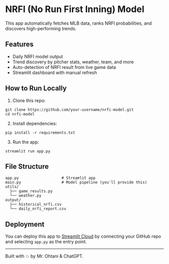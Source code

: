 # NRFI (No Run First Inning) Model

This app automatically fetches MLB data, ranks NRFI probabilities, and discovers high-performing trends.

## Features
- Daily NRFI model output
- Trend discovery by pitcher stats, weather, team, and more
- Auto-detection of NRFI result from live game data
- Streamlit dashboard with manual refresh

## How to Run Locally
1. Clone this repo:
```
git clone https://github.com/your-username/nrfi-model.git
cd nrfi-model
```

2. Install dependencies:
```
pip install -r requirements.txt
```

3. Run the app:
```
streamlit run app.py
```

## File Structure
```
app.py                   # Streamlit app
main.py                  # Model pipeline (you'll provide this)
utils/
  ├── game_results.py
  └── weather.py
output/
  ├── historical_nrfi.csv
  └── daily_nrfi_report.csv
```

## Deployment
You can deploy this app to [Streamlit Cloud](https://share.streamlit.io) by connecting your GitHub repo and selecting `app.py` as the entry point.

---
Built with 💥 by Mr. Ohtani & ChatGPT.
